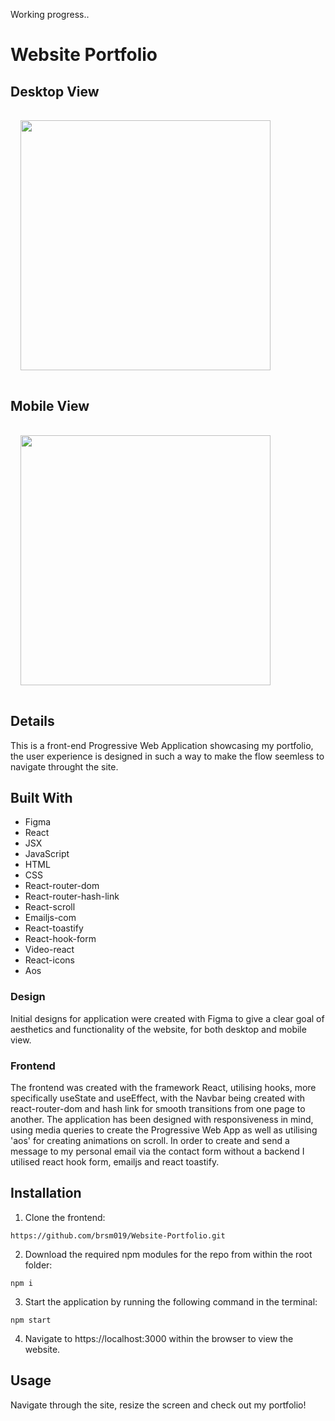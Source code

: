 Working progress..

# Website Portfolio

## Desktop View
<img src="https://user-images.githubusercontent.com/70659641/107997061-d231d680-6fd9-11eb-8715-ce94c191b7e8.png" width="400" height="auto" style="padding:16px">

## Mobile View
<img src="https://user-images.githubusercontent.com/70659641/107997414-9a775e80-6fda-11eb-8949-d9acde45cb4e.png" width="400" height="auto" style="padding: 16px">
  
  

## Details

This is a front-end Progressive Web Application showcasing my portfolio, the user experience is designed in such a way to make the flow seemless to navigate throught the site.

## Built With
- Figma
- React
- JSX
- JavaScript
- HTML
- CSS
- React-router-dom
- React-router-hash-link
- React-scroll
- Emailjs-com
- React-toastify
- React-hook-form
- Video-react
- React-icons
- Aos


### Design
Initial designs for application were created with Figma to give a clear goal of aesthetics and functionality of the website, for both desktop and mobile view.
### Frontend
The frontend was created with the framework React, utilising hooks, more specifically useState and useEffect, with the Navbar being created with react-router-dom and hash link for smooth transitions from one page to another. The application has been designed with responsiveness in mind, using media queries to create the Progressive Web App as well as utilising 'aos' for creating animations on scroll. In order to create and send a message to my personal email via the contact form without a backend I utilised react hook form, emailjs and react toastify.

## Installation

1. Clone the frontend:
```
https://github.com/brsm019/Website-Portfolio.git
```
2. Download the required npm modules for the repo from within the root folder:
```
npm i
```
3. Start the application by running the following command in the terminal:
```
npm start
```
4. Navigate to https://localhost:3000 within the browser to view the website.

## Usage

Navigate through the site, resize the screen and check out my portfolio!


